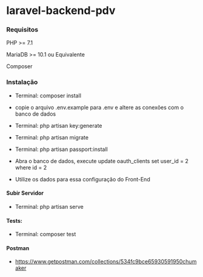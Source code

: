 # laravel-backend-pdv
### Requisitos
PHP >= 7.1

MariaDB >= 10.1 ou Equivalente 

Composer

### Instalação

 - Terminal: composer install

 - copie o arquivo .env.example para .env e altere as conexões com o banco de dados

 - Terminal: php artisan key:generate

 - Terminal:  php artisan migrate

 - Terminal: php artisan passport:install

 - Abra o banco de dados, execute update oauth_clients set user_id = 2 where id = 2

 - Utilize os dados para essa configuração do Front-End

#### Subir Servidor
 - Terminal: php artisan serve
 
#### Tests:
  - Terminal: composer test
  
#### Postman
  - https://www.getpostman.com/collections/534fc9bce65930591950chumaker